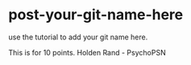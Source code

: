 # post-your-git-name-here
use the tutorial to add your git name here.

This is for 10 points. 
Holden Rand - PsychoPSN
